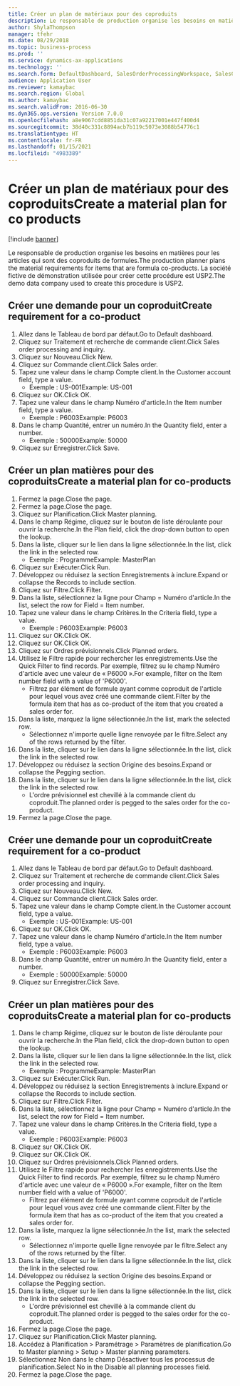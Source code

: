 ```yaml
---
title: Créer un plan de matériaux pour des coproduits
description: Le responsable de production organise les besoins en matières pour les articles qui sont des coproduits de formules.
author: ShylaThompson
manager: tfehr
ms.date: 08/29/2018
ms.topic: business-process
ms.prod: ''
ms.service: dynamics-ax-applications
ms.technology: ''
ms.search.form: DefaultDashboard, SalesOrderProcessingWorkspace, SalesCreateOrder, SalesTable, ReqCreatePlanWorkspace, ReqTransPlanCard, SysQueryForm, ReqTransPo
audience: Application User
ms.reviewer: kamaybac
ms.search.region: Global
ms.author: kamaybac
ms.search.validFrom: 2016-06-30
ms.dyn365.ops.version: Version 7.0.0
ms.openlocfilehash: a8e9067cdd8851da31c07a92217001e447f400d4
ms.sourcegitcommit: 38d40c331c8894acb7b119c5073e3088b54776c1
ms.translationtype: HT
ms.contentlocale: fr-FR
ms.lasthandoff: 01/15/2021
ms.locfileid: "4983389"
---
```

# <a name="create-a-material-plan-for-co-products"></a><span data-ttu-id="e3cbf-103">Créer un plan de matériaux pour des coproduits</span><span class="sxs-lookup"><span data-stu-id="e3cbf-103">Create a material plan for co products</span></span>

[!include [banner](../../includes/banner.md)]

<span data-ttu-id="e3cbf-104">Le responsable de production organise les besoins en matières pour les articles qui sont des coproduits de formules.</span><span class="sxs-lookup"><span data-stu-id="e3cbf-104">The production planner plans the material requirements for items that are formula co-products.</span></span> <span data-ttu-id="e3cbf-105">La société fictive de démonstration utilisée pour créer cette procédure est USP2.</span><span class="sxs-lookup"><span data-stu-id="e3cbf-105">The demo data company used to create this procedure is USP2.</span></span>


## <a name="create-requirement-for-a-co-product"></a><span data-ttu-id="e3cbf-106">Créer une demande pour un coproduit</span><span class="sxs-lookup"><span data-stu-id="e3cbf-106">Create requirement for a co-product</span></span>
1. <span data-ttu-id="e3cbf-107">Allez dans le Tableau de bord par défaut.</span><span class="sxs-lookup"><span data-stu-id="e3cbf-107">Go to Default dashboard.</span></span>
2. <span data-ttu-id="e3cbf-108">Cliquez sur Traitement et recherche de commande client.</span><span class="sxs-lookup"><span data-stu-id="e3cbf-108">Click Sales order processing and inquiry.</span></span>
3. <span data-ttu-id="e3cbf-109">Cliquez sur Nouveau.</span><span class="sxs-lookup"><span data-stu-id="e3cbf-109">Click New.</span></span>
4. <span data-ttu-id="e3cbf-110">Cliquez sur Commande client.</span><span class="sxs-lookup"><span data-stu-id="e3cbf-110">Click Sales order.</span></span>
5. <span data-ttu-id="e3cbf-111">Tapez une valeur dans le champ Compte client.</span><span class="sxs-lookup"><span data-stu-id="e3cbf-111">In the Customer account field, type a value.</span></span>
    * <span data-ttu-id="e3cbf-112">Exemple : US-001</span><span class="sxs-lookup"><span data-stu-id="e3cbf-112">Example: US-001</span></span>  
6. <span data-ttu-id="e3cbf-113">Cliquez sur OK.</span><span class="sxs-lookup"><span data-stu-id="e3cbf-113">Click OK.</span></span>
7. <span data-ttu-id="e3cbf-114">Tapez une valeur dans le champ Numéro d'article.</span><span class="sxs-lookup"><span data-stu-id="e3cbf-114">In the Item number field, type a value.</span></span>
    * <span data-ttu-id="e3cbf-115">Exemple : P6003</span><span class="sxs-lookup"><span data-stu-id="e3cbf-115">Example: P6003</span></span>  
8. <span data-ttu-id="e3cbf-116">Dans le champ Quantité, entrer un numéro.</span><span class="sxs-lookup"><span data-stu-id="e3cbf-116">In the Quantity field, enter a number.</span></span>
    * <span data-ttu-id="e3cbf-117">Exemple : 50000</span><span class="sxs-lookup"><span data-stu-id="e3cbf-117">Example: 50000</span></span>  
9. <span data-ttu-id="e3cbf-118">Cliquez sur Enregistrer.</span><span class="sxs-lookup"><span data-stu-id="e3cbf-118">Click Save.</span></span>

## <a name="create-a-material-plan-for-co-products"></a><span data-ttu-id="e3cbf-119">Créer un plan matières pour des coproduits</span><span class="sxs-lookup"><span data-stu-id="e3cbf-119">Create a material plan for co-products</span></span>
1. <span data-ttu-id="e3cbf-120">Fermez la page.</span><span class="sxs-lookup"><span data-stu-id="e3cbf-120">Close the page.</span></span>
2. <span data-ttu-id="e3cbf-121">Fermez la page.</span><span class="sxs-lookup"><span data-stu-id="e3cbf-121">Close the page.</span></span>
3. <span data-ttu-id="e3cbf-122">Cliquez sur Planification.</span><span class="sxs-lookup"><span data-stu-id="e3cbf-122">Click Master planning.</span></span>
4. <span data-ttu-id="e3cbf-123">Dans le champ Régime, cliquez sur le bouton de liste déroulante pour ouvrir la recherche.</span><span class="sxs-lookup"><span data-stu-id="e3cbf-123">In the Plan field, click the drop-down button to open the lookup.</span></span>
5. <span data-ttu-id="e3cbf-124">Dans la liste, cliquer sur le lien dans la ligne sélectionnée.</span><span class="sxs-lookup"><span data-stu-id="e3cbf-124">In the list, click the link in the selected row.</span></span>
    * <span data-ttu-id="e3cbf-125">Exemple : Programme</span><span class="sxs-lookup"><span data-stu-id="e3cbf-125">Example: MasterPlan</span></span>  
6. <span data-ttu-id="e3cbf-126">Cliquez sur Exécuter.</span><span class="sxs-lookup"><span data-stu-id="e3cbf-126">Click Run.</span></span>
7. <span data-ttu-id="e3cbf-127">Développez ou réduisez la section Enregistrements à inclure.</span><span class="sxs-lookup"><span data-stu-id="e3cbf-127">Expand or collapse the Records to include section.</span></span>
8. <span data-ttu-id="e3cbf-128">Cliquez sur Filtre.</span><span class="sxs-lookup"><span data-stu-id="e3cbf-128">Click Filter.</span></span>
9. <span data-ttu-id="e3cbf-129">Dans la liste, sélectionnez la ligne pour Champ = Numéro d'article.</span><span class="sxs-lookup"><span data-stu-id="e3cbf-129">In the list, select the row for Field = Item number.</span></span>
10. <span data-ttu-id="e3cbf-130">Tapez une valeur dans le champ Critères.</span><span class="sxs-lookup"><span data-stu-id="e3cbf-130">In the Criteria field, type a value.</span></span>
    * <span data-ttu-id="e3cbf-131">Exemple : P6003</span><span class="sxs-lookup"><span data-stu-id="e3cbf-131">Example: P6003</span></span>  
11. <span data-ttu-id="e3cbf-132">Cliquez sur OK.</span><span class="sxs-lookup"><span data-stu-id="e3cbf-132">Click OK.</span></span>
12. <span data-ttu-id="e3cbf-133">Cliquez sur OK.</span><span class="sxs-lookup"><span data-stu-id="e3cbf-133">Click OK.</span></span>
13. <span data-ttu-id="e3cbf-134">Cliquez sur Ordres prévisionnels.</span><span class="sxs-lookup"><span data-stu-id="e3cbf-134">Click Planned orders.</span></span>
14. <span data-ttu-id="e3cbf-135">Utilisez le Filtre rapide pour rechercher les enregistrements.</span><span class="sxs-lookup"><span data-stu-id="e3cbf-135">Use the Quick Filter to find records.</span></span> <span data-ttu-id="e3cbf-136">Par exemple, filtrez su le champ Numéro d'article avec une valeur de « P6000 ».</span><span class="sxs-lookup"><span data-stu-id="e3cbf-136">For example, filter on the Item number field with a value of 'P6000'.</span></span>
    * <span data-ttu-id="e3cbf-137">Filtrez par élément de formule ayant comme coproduit de l'article pour lequel vous avez créé une commande client.</span><span class="sxs-lookup"><span data-stu-id="e3cbf-137">Filter by the formula item that has as co-product of the item that you created a sales order for.</span></span>  
15. <span data-ttu-id="e3cbf-138">Dans la liste, marquez la ligne sélectionnée.</span><span class="sxs-lookup"><span data-stu-id="e3cbf-138">In the list, mark the selected row.</span></span>
    * <span data-ttu-id="e3cbf-139">Sélectionnez n'importe quelle ligne renvoyée par le filtre.</span><span class="sxs-lookup"><span data-stu-id="e3cbf-139">Select any of the rows returned by the filter.</span></span>  
16. <span data-ttu-id="e3cbf-140">Dans la liste, cliquer sur le lien dans la ligne sélectionnée.</span><span class="sxs-lookup"><span data-stu-id="e3cbf-140">In the list, click the link in the selected row.</span></span>
17. <span data-ttu-id="e3cbf-141">Développez ou réduisez la section Origine des besoins.</span><span class="sxs-lookup"><span data-stu-id="e3cbf-141">Expand or collapse the Pegging section.</span></span>
18. <span data-ttu-id="e3cbf-142">Dans la liste, cliquer sur le lien dans la ligne sélectionnée.</span><span class="sxs-lookup"><span data-stu-id="e3cbf-142">In the list, click the link in the selected row.</span></span>
    * <span data-ttu-id="e3cbf-143">L'ordre prévisionnel est chevillé à la commande client du coproduit.</span><span class="sxs-lookup"><span data-stu-id="e3cbf-143">The planned order is pegged to the sales order for the co-product.</span></span>  
19. <span data-ttu-id="e3cbf-144">Fermez la page.</span><span class="sxs-lookup"><span data-stu-id="e3cbf-144">Close the page.</span></span>

## <a name="create-requirement-for-a-co-product"></a><span data-ttu-id="e3cbf-145">Créer une demande pour un coproduit</span><span class="sxs-lookup"><span data-stu-id="e3cbf-145">Create requirement for a co-product</span></span>
1. <span data-ttu-id="e3cbf-146">Allez dans le Tableau de bord par défaut.</span><span class="sxs-lookup"><span data-stu-id="e3cbf-146">Go to Default dashboard.</span></span>
2. <span data-ttu-id="e3cbf-147">Cliquez sur Traitement et recherche de commande client.</span><span class="sxs-lookup"><span data-stu-id="e3cbf-147">Click Sales order processing and inquiry.</span></span>
3. <span data-ttu-id="e3cbf-148">Cliquez sur Nouveau.</span><span class="sxs-lookup"><span data-stu-id="e3cbf-148">Click New.</span></span>
4. <span data-ttu-id="e3cbf-149">Cliquez sur Commande client.</span><span class="sxs-lookup"><span data-stu-id="e3cbf-149">Click Sales order.</span></span>
5. <span data-ttu-id="e3cbf-150">Tapez une valeur dans le champ Compte client.</span><span class="sxs-lookup"><span data-stu-id="e3cbf-150">In the Customer account field, type a value.</span></span>
    * <span data-ttu-id="e3cbf-151">Exemple : US-001</span><span class="sxs-lookup"><span data-stu-id="e3cbf-151">Example: US-001</span></span>  
6. <span data-ttu-id="e3cbf-152">Cliquez sur OK.</span><span class="sxs-lookup"><span data-stu-id="e3cbf-152">Click OK.</span></span>
7. <span data-ttu-id="e3cbf-153">Tapez une valeur dans le champ Numéro d'article.</span><span class="sxs-lookup"><span data-stu-id="e3cbf-153">In the Item number field, type a value.</span></span>
    * <span data-ttu-id="e3cbf-154">Exemple : P6003</span><span class="sxs-lookup"><span data-stu-id="e3cbf-154">Example: P6003</span></span>  
8. <span data-ttu-id="e3cbf-155">Dans le champ Quantité, entrer un numéro.</span><span class="sxs-lookup"><span data-stu-id="e3cbf-155">In the Quantity field, enter a number.</span></span>
    * <span data-ttu-id="e3cbf-156">Exemple : 50000</span><span class="sxs-lookup"><span data-stu-id="e3cbf-156">Example: 50000</span></span>  
9. <span data-ttu-id="e3cbf-157">Cliquez sur Enregistrer.</span><span class="sxs-lookup"><span data-stu-id="e3cbf-157">Click Save.</span></span>

## <a name="create-a-material-plan-for-co-products"></a><span data-ttu-id="e3cbf-158">Créer un plan matières pour des coproduits</span><span class="sxs-lookup"><span data-stu-id="e3cbf-158">Create a material plan for co-products</span></span>
1. <span data-ttu-id="e3cbf-159">Dans le champ Régime, cliquez sur le bouton de liste déroulante pour ouvrir la recherche.</span><span class="sxs-lookup"><span data-stu-id="e3cbf-159">In the Plan field, click the drop-down button to open the lookup.</span></span>
2. <span data-ttu-id="e3cbf-160">Dans la liste, cliquer sur le lien dans la ligne sélectionnée.</span><span class="sxs-lookup"><span data-stu-id="e3cbf-160">In the list, click the link in the selected row.</span></span>
    * <span data-ttu-id="e3cbf-161">Exemple : Programme</span><span class="sxs-lookup"><span data-stu-id="e3cbf-161">Example: MasterPlan</span></span>  
3. <span data-ttu-id="e3cbf-162">Cliquez sur Exécuter.</span><span class="sxs-lookup"><span data-stu-id="e3cbf-162">Click Run.</span></span>
4. <span data-ttu-id="e3cbf-163">Développez ou réduisez la section Enregistrements à inclure.</span><span class="sxs-lookup"><span data-stu-id="e3cbf-163">Expand or collapse the Records to include section.</span></span>
5. <span data-ttu-id="e3cbf-164">Cliquez sur Filtre.</span><span class="sxs-lookup"><span data-stu-id="e3cbf-164">Click Filter.</span></span>
6. <span data-ttu-id="e3cbf-165">Dans la liste, sélectionnez la ligne pour Champ = Numéro d'article.</span><span class="sxs-lookup"><span data-stu-id="e3cbf-165">In the list, select the row for Field = Item number.</span></span>
7. <span data-ttu-id="e3cbf-166">Tapez une valeur dans le champ Critères.</span><span class="sxs-lookup"><span data-stu-id="e3cbf-166">In the Criteria field, type a value.</span></span>
    * <span data-ttu-id="e3cbf-167">Exemple : P6003</span><span class="sxs-lookup"><span data-stu-id="e3cbf-167">Example: P6003</span></span>  
8. <span data-ttu-id="e3cbf-168">Cliquez sur OK.</span><span class="sxs-lookup"><span data-stu-id="e3cbf-168">Click OK.</span></span>
9. <span data-ttu-id="e3cbf-169">Cliquez sur OK.</span><span class="sxs-lookup"><span data-stu-id="e3cbf-169">Click OK.</span></span>
10. <span data-ttu-id="e3cbf-170">Cliquez sur Ordres prévisionnels.</span><span class="sxs-lookup"><span data-stu-id="e3cbf-170">Click Planned orders.</span></span>
11. <span data-ttu-id="e3cbf-171">Utilisez le Filtre rapide pour rechercher les enregistrements.</span><span class="sxs-lookup"><span data-stu-id="e3cbf-171">Use the Quick Filter to find records.</span></span> <span data-ttu-id="e3cbf-172">Par exemple, filtrez su le champ Numéro d'article avec une valeur de « P6000 ».</span><span class="sxs-lookup"><span data-stu-id="e3cbf-172">For example, filter on the Item number field with a value of 'P6000'.</span></span>
    * <span data-ttu-id="e3cbf-173">Filtrez par élément de formule ayant comme coproduit de l'article pour lequel vous avez créé une commande client.</span><span class="sxs-lookup"><span data-stu-id="e3cbf-173">Filter by the formula item that has as co-product of the item that you created a sales order for.</span></span>  
12. <span data-ttu-id="e3cbf-174">Dans la liste, marquez la ligne sélectionnée.</span><span class="sxs-lookup"><span data-stu-id="e3cbf-174">In the list, mark the selected row.</span></span>
    * <span data-ttu-id="e3cbf-175">Sélectionnez n'importe quelle ligne renvoyée par le filtre.</span><span class="sxs-lookup"><span data-stu-id="e3cbf-175">Select any of the rows returned by the filter.</span></span>  
13. <span data-ttu-id="e3cbf-176">Dans la liste, cliquer sur le lien dans la ligne sélectionnée.</span><span class="sxs-lookup"><span data-stu-id="e3cbf-176">In the list, click the link in the selected row.</span></span>
14. <span data-ttu-id="e3cbf-177">Développez ou réduisez la section Origine des besoins.</span><span class="sxs-lookup"><span data-stu-id="e3cbf-177">Expand or collapse the Pegging section.</span></span>
15. <span data-ttu-id="e3cbf-178">Dans la liste, cliquer sur le lien dans la ligne sélectionnée.</span><span class="sxs-lookup"><span data-stu-id="e3cbf-178">In the list, click the link in the selected row.</span></span>
    * <span data-ttu-id="e3cbf-179">L'ordre prévisionnel est chevillé à la commande client du coproduit.</span><span class="sxs-lookup"><span data-stu-id="e3cbf-179">The planned order is pegged to the sales order for the co-product.</span></span>  
16. <span data-ttu-id="e3cbf-180">Fermez la page.</span><span class="sxs-lookup"><span data-stu-id="e3cbf-180">Close the page.</span></span>
17. <span data-ttu-id="e3cbf-181">Cliquez sur Planification.</span><span class="sxs-lookup"><span data-stu-id="e3cbf-181">Click Master planning.</span></span>
18. <span data-ttu-id="e3cbf-182">Accédez à Planification > Paramétrage > Paramètres de planification.</span><span class="sxs-lookup"><span data-stu-id="e3cbf-182">Go to Master planning > Setup > Master planning parameters.</span></span>
19. <span data-ttu-id="e3cbf-183">Sélectionnez Non dans le champ Désactiver tous les processus de planification.</span><span class="sxs-lookup"><span data-stu-id="e3cbf-183">Select No in the Disable all planning processes field.</span></span>
20. <span data-ttu-id="e3cbf-184">Fermez la page.</span><span class="sxs-lookup"><span data-stu-id="e3cbf-184">Close the page.</span></span>

